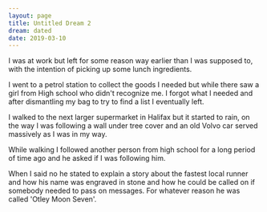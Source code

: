 ```yaml
---
layout: page
title: Untitled Dream 2
dream: dated
date: 2019-03-10
---
```


I was at work but left for some reason way earlier than I was supposed to, with the intention of picking up some lunch ingredients.

I went to a petrol station to collect the goods I needed but while there saw a girl from High school who didn't recognize me. I forgot what I needed and after dismantling my bag to try to find a list I eventually left.

I walked to the next larger supermarket in Halifax but it started to rain, on the way I was following a wall under tree cover and an old Volvo car served massively as I was in my way.

While walking I followed another person from high school for a long period of time ago and he asked if I was following him.

When I said no he stated to explain a story about the fastest local runner and how his name was engraved in stone and how he could be called on if somebody needed to pass on messages. For whatever reason he was called 'Otley Moon Seven'.